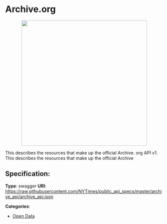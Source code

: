 # Archive.org
<p align="center">
    <img width="400" src="https://raw.githubusercontent.com/apis-list/apis-list/apis/archive-org/logo_256x256.png" />
</p>

This describes the resources that make up the official Archive. org API v1.  This describes the resources that make up the official Archive

## Specification:
**Type**: swagger
**URI**: https://raw.githubusercontent.com/NYTimes/public_api_specs/master/archive_api/archive_api.json


**Categories**:
- [Open Data](https://github.com/apis-list/apis-list#open-data)




